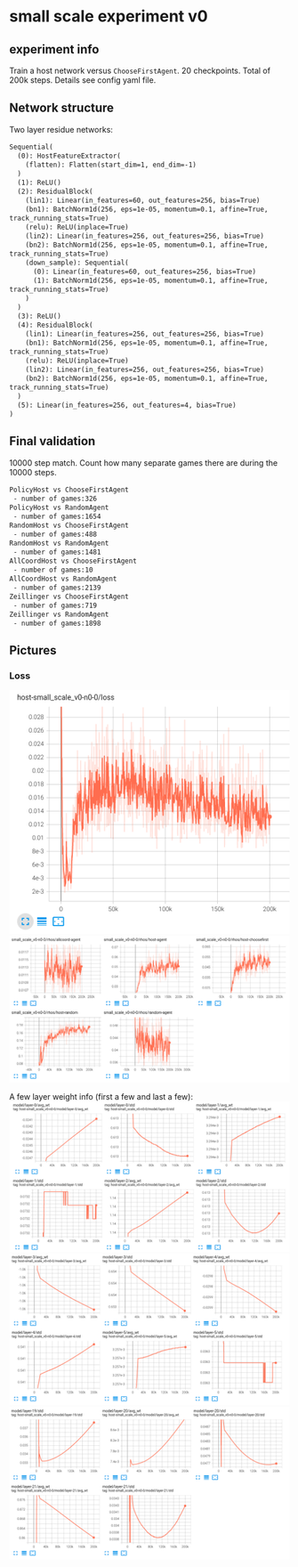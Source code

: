 # small scale experiment v0

## experiment info
Train a host network versus `ChooseFirstAgent`. 20 checkpoints. Total of 200k steps.
Details see config yaml file.

## Network structure
Two layer residue networks:

```
Sequential(
  (0): HostFeatureExtractor(
    (flatten): Flatten(start_dim=1, end_dim=-1)
  )
  (1): ReLU()
  (2): ResidualBlock(
    (lin1): Linear(in_features=60, out_features=256, bias=True)
    (bn1): BatchNorm1d(256, eps=1e-05, momentum=0.1, affine=True, track_running_stats=True)
    (relu): ReLU(inplace=True)
    (lin2): Linear(in_features=256, out_features=256, bias=True)
    (bn2): BatchNorm1d(256, eps=1e-05, momentum=0.1, affine=True, track_running_stats=True)
    (down_sample): Sequential(
      (0): Linear(in_features=60, out_features=256, bias=True)
      (1): BatchNorm1d(256, eps=1e-05, momentum=0.1, affine=True, track_running_stats=True)
    )
  )
  (3): ReLU()
  (4): ResidualBlock(
    (lin1): Linear(in_features=256, out_features=256, bias=True)
    (bn1): BatchNorm1d(256, eps=1e-05, momentum=0.1, affine=True, track_running_stats=True)
    (relu): ReLU(inplace=True)
    (lin2): Linear(in_features=256, out_features=256, bias=True)
    (bn2): BatchNorm1d(256, eps=1e-05, momentum=0.1, affine=True, track_running_stats=True)
  )
  (5): Linear(in_features=256, out_features=4, bias=True)
)
```

## Final validation

10000 step match. Count how many separate games there are during the 10000 steps.

```
PolicyHost vs ChooseFirstAgent
 - number of games:326
PolicyHost vs RandomAgent
 - number of games:1654
RandomHost vs ChooseFirstAgent
 - number of games:488
RandomHost vs RandomAgent
 - number of games:1481
AllCoordHost vs ChooseFirstAgent
 - number of games:10
AllCoordHost vs RandomAgent
 - number of games:2139
Zeillinger vs ChooseFirstAgent
 - number of games:719
Zeillinger vs RandomAgent
 - number of games:1898
```

## Pictures

### Loss
![loss](loss.png)
![rhos](rhos.png)

A few layer weight info (first a few and last a few):
![wt1](layer_weight_samples1.png)
![wt2](layer_weight_samples2.png)
![wt3](layer_weight_samples3.png)


